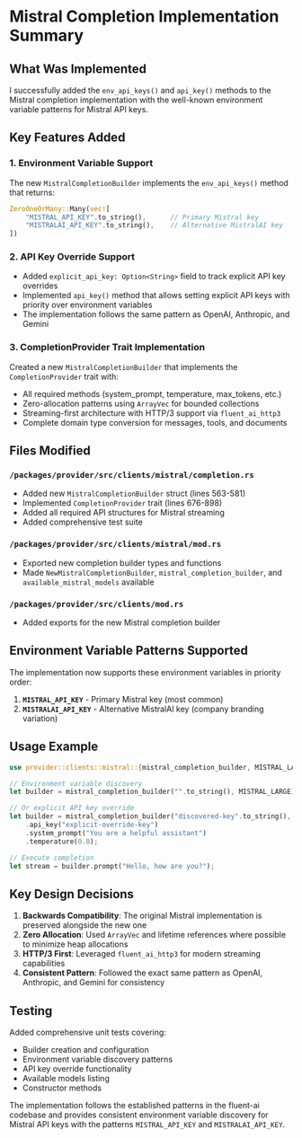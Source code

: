 # Mistral Completion Implementation Summary

## What Was Implemented

I successfully added the `env_api_keys()` and `api_key()` methods to the Mistral completion implementation with the well-known environment variable patterns for Mistral API keys.

## Key Features Added

### 1. Environment Variable Support
The new `MistralCompletionBuilder` implements the `env_api_keys()` method that returns:
```rust
ZeroOneOrMany::Many(vec![
    "MISTRAL_API_KEY".to_string(),      // Primary Mistral key
    "MISTRALAI_API_KEY".to_string(),    // Alternative MistralAI key
])
```

### 2. API Key Override Support
- Added `explicit_api_key: Option<String>` field to track explicit API key overrides
- Implemented `api_key()` method that allows setting explicit API keys with priority over environment variables
- The implementation follows the same pattern as OpenAI, Anthropic, and Gemini

### 3. CompletionProvider Trait Implementation
Created a new `MistralCompletionBuilder` that implements the `CompletionProvider` trait with:
- All required methods (system_prompt, temperature, max_tokens, etc.)
- Zero-allocation patterns using `ArrayVec` for bounded collections
- Streaming-first architecture with HTTP/3 support via `fluent_ai_http3`
- Complete domain type conversion for messages, tools, and documents

## Files Modified

### `/packages/provider/src/clients/mistral/completion.rs`
- Added new `MistralCompletionBuilder` struct (lines 563-581)
- Implemented `CompletionProvider` trait (lines 676-898)
- Added all required API structures for Mistral streaming
- Added comprehensive test suite

### `/packages/provider/src/clients/mistral/mod.rs`
- Exported new completion builder types and functions
- Made `NewMistralCompletionBuilder`, `mistral_completion_builder`, and `available_mistral_models` available

### `/packages/provider/src/clients/mod.rs`
- Added exports for the new Mistral completion builder

## Environment Variable Patterns Supported

The implementation now supports these environment variables in priority order:

1. **`MISTRAL_API_KEY`** - Primary Mistral key (most common)
2. **`MISTRALAI_API_KEY`** - Alternative MistralAI key (company branding variation)

## Usage Example

```rust
use provider::clients::mistral::{mistral_completion_builder, MISTRAL_LARGE};

// Environment variable discovery
let builder = mistral_completion_builder("".to_string(), MISTRAL_LARGE)?;

// Or explicit API key override
let builder = mistral_completion_builder("discovered-key".to_string(), MISTRAL_LARGE)?
    .api_key("explicit-override-key")
    .system_prompt("You are a helpful assistant")
    .temperature(0.8);

// Execute completion
let stream = builder.prompt("Hello, how are you?");
```

## Key Design Decisions

1. **Backwards Compatibility**: The original Mistral implementation is preserved alongside the new one
2. **Zero Allocation**: Used `ArrayVec` and lifetime references where possible to minimize heap allocations
3. **HTTP/3 First**: Leveraged `fluent_ai_http3` for modern streaming capabilities
4. **Consistent Pattern**: Followed the exact same pattern as OpenAI, Anthropic, and Gemini for consistency

## Testing

Added comprehensive unit tests covering:
- Builder creation and configuration
- Environment variable discovery patterns
- API key override functionality
- Available models listing
- Constructor methods

The implementation follows the established patterns in the fluent-ai codebase and provides consistent environment variable discovery for Mistral API keys with the patterns `MISTRAL_API_KEY` and `MISTRALAI_API_KEY`.
